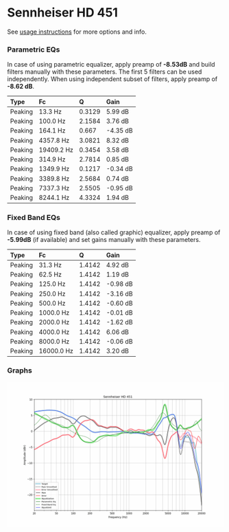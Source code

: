 # Sennheiser HD 451
See [usage instructions](https://github.com/jaakkopasanen/AutoEq#usage) for more options and info.

### Parametric EQs
In case of using parametric equalizer, apply preamp of **-8.53dB** and build filters manually
with these parameters. The first 5 filters can be used independently.
When using independent subset of filters, apply preamp of **-8.62 dB**.

| Type    | Fc         |      Q | Gain     |
|:--------|:-----------|:-------|:---------|
| Peaking | 13.3 Hz    | 0.3129 | 5.99 dB  |
| Peaking | 100.0 Hz   | 2.1584 | 3.76 dB  |
| Peaking | 164.1 Hz   | 0.667  | -4.35 dB |
| Peaking | 4357.8 Hz  | 3.0821 | 8.32 dB  |
| Peaking | 19409.2 Hz | 0.3454 | 3.58 dB  |
| Peaking | 314.9 Hz   | 2.7814 | 0.85 dB  |
| Peaking | 1349.9 Hz  | 0.1217 | -0.34 dB |
| Peaking | 3389.8 Hz  | 2.5684 | 0.74 dB  |
| Peaking | 7337.3 Hz  | 2.5505 | -0.95 dB |
| Peaking | 8244.1 Hz  | 4.3324 | 1.94 dB  |

### Fixed Band EQs
In case of using fixed band (also called graphic) equalizer, apply preamp of **-5.99dB**
(if available) and set gains manually with these parameters.

| Type    | Fc         |      Q | Gain     |
|:--------|:-----------|:-------|:---------|
| Peaking | 31.3 Hz    | 1.4142 | 4.92 dB  |
| Peaking | 62.5 Hz    | 1.4142 | 1.19 dB  |
| Peaking | 125.0 Hz   | 1.4142 | -0.98 dB |
| Peaking | 250.0 Hz   | 1.4142 | -3.16 dB |
| Peaking | 500.0 Hz   | 1.4142 | -0.60 dB |
| Peaking | 1000.0 Hz  | 1.4142 | -0.01 dB |
| Peaking | 2000.0 Hz  | 1.4142 | -1.62 dB |
| Peaking | 4000.0 Hz  | 1.4142 | 6.06 dB  |
| Peaking | 8000.0 Hz  | 1.4142 | -0.06 dB |
| Peaking | 16000.0 Hz | 1.4142 | 3.20 dB  |

### Graphs
![](./Sennheiser%20HD%20451.png)